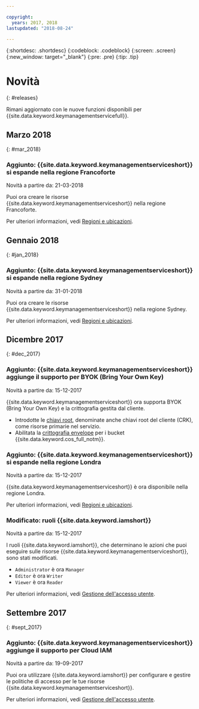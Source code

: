 ```yaml
---

copyright:
  years: 2017, 2018
lastupdated: "2018-08-24"

---
```


{:shortdesc: .shortdesc}
{:codeblock: .codeblock}
{:screen: .screen}
{:new_window: target="_blank"}
{:pre: .pre}
{:tip: .tip}

# Novità
{: #releases}

Rimani aggiornato con le nuove funzioni disponibili per {{site.data.keyword.keymanagementservicefull}}. 

## Marzo 2018
{: #mar_2018}

### Aggiunto: {{site.data.keyword.keymanagementserviceshort}} si espande nella regione Francoforte
Novità a partire da: 21-03-2018

Puoi ora creare le risorse {{site.data.keyword.keymanagementserviceshort}} nella regione Francoforte. 

Per ulteriori informazioni, vedi [Regioni e ubicazioni](/docs/services/key-protect/regions.html).

## Gennaio 2018
{: #jan_2018}

### Aggiunto: {{site.data.keyword.keymanagementserviceshort}} si espande nella regione Sydney
Novità a partire da: 31-01-2018

Puoi ora creare le risorse {{site.data.keyword.keymanagementserviceshort}} nella regione Sydney. 

Per ulteriori informazioni, vedi [Regioni e ubicazioni](/docs/services/key-protect/regions.html).

## Dicembre 2017
{: #dec_2017}

### Aggiunto: {{site.data.keyword.keymanagementserviceshort}} aggiunge il supporto per BYOK (Bring Your Own Key)
Novità a partire da: 15-12-2017

{{site.data.keyword.keymanagementserviceshort}} ora supporta BYOK (Bring Your Own Key) e la crittografia gestita dal cliente.

- Introdotte le [chiavi root](/docs/services/key-protect/concepts/envelope-encryption.html#key-types), denominate anche chiavi root del cliente (CRK), come risorse primarie nel servizio. 
- Abilitata la [crittografia envelope](/docs/services/key-protect/integrations/integrate-cos.html#kp-cos-how) per i bucket {{site.data.keyword.cos_full_notm}}.

### Aggiunto: {{site.data.keyword.keymanagementserviceshort}} si espande nella regione Londra
Novità a partire da: 15-12-2017

{{site.data.keyword.keymanagementserviceshort}} è ora disponibile nella regione Londra. 

Per ulteriori informazioni, vedi [Regioni e ubicazioni](/docs/services/key-protect/regions.html).

### Modificato: ruoli {{site.data.keyword.iamshort}} 
Novità a partire da: 15-12-2017

I ruoli {{site.data.keyword.iamshort}}, che determinano le azioni che puoi eseguire sulle risorse {{site.data.keyword.keymanagementserviceshort}}, sono stati modificati.

- `Administrator` è ora `Manager`
- `Editor` è ora `Writer`
- `Viewer` è ora `Reader`

Per ulteriori informazioni, vedi [Gestione dell'accesso utente](/docs/services/key-protect/manage-access.html).

## Settembre 2017
{: #sept_2017}

### Aggiunto: {{site.data.keyword.keymanagementserviceshort}} aggiunge il supporto per Cloud IAM
Novità a partire da: 19-09-2017

Puoi ora utilizzare {{site.data.keyword.iamshort}} per configurare e gestire le politiche di accesso per le tue risorse {{site.data.keyword.keymanagementserviceshort}}.

Per ulteriori informazioni, vedi [Gestione dell'accesso utente](/docs/services/key-protect/manage-access.html).
